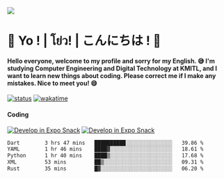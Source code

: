 <a href="#">
  <img src="https://user-images.githubusercontent.com/53619535/207896410-fee92aa4-65f2-4b27-91d3-86f8424178d3.gif" />
</a>

# 👋 Yo ! | โย่ว! | こんにちは ! 👋

<h4>Hello everyone, welcome to my profile and sorry for my English. 😅
I'm studying Computer Engineering and Digital Technology at KMITL, and I want to learn new things about coding. Please correct me if I make any mistakes. Nice to meet you! 😄</h4>

[![status](https://img.shields.io/badge/Freelance-Unavailable-red)](https://whyzotee.vercel.app)
[![wakatime](https://wakatime.com/badge/user/3ff4daa0-dc37-4cca-9446-11cce239b396.svg)](https://wakatime.com/@3ff4daa0-dc37-4cca-9446-11cce239b396)

#### Coding
[![Develop in Expo Snack](https://img.shields.io/badge/Flutter-119EFF.svg?style=for-the-badge&logo=flutter&labelColor=FFF&logoColor=119EFF)](https://flutter.dev/)
[![Develop in Expo Snack](https://img.shields.io/badge/Expo-000.svg?style=for-the-badge&logo=EXPO&labelColor=FFF&logoColor=000)](https://expo.dev/)

<!--START_SECTION:waka-->

```txt
Dart        3 hrs 47 mins   ██████████░░░░░░░░░░░░░░░   39.86 %
YAML        1 hr 46 mins    ████▓░░░░░░░░░░░░░░░░░░░░   18.61 %
Python      1 hr 40 mins    ████▒░░░░░░░░░░░░░░░░░░░░   17.68 %
XML         53 mins         ██▒░░░░░░░░░░░░░░░░░░░░░░   09.31 %
Rust        35 mins         █▓░░░░░░░░░░░░░░░░░░░░░░░   06.20 %
```

<!--END_SECTION:waka-->
